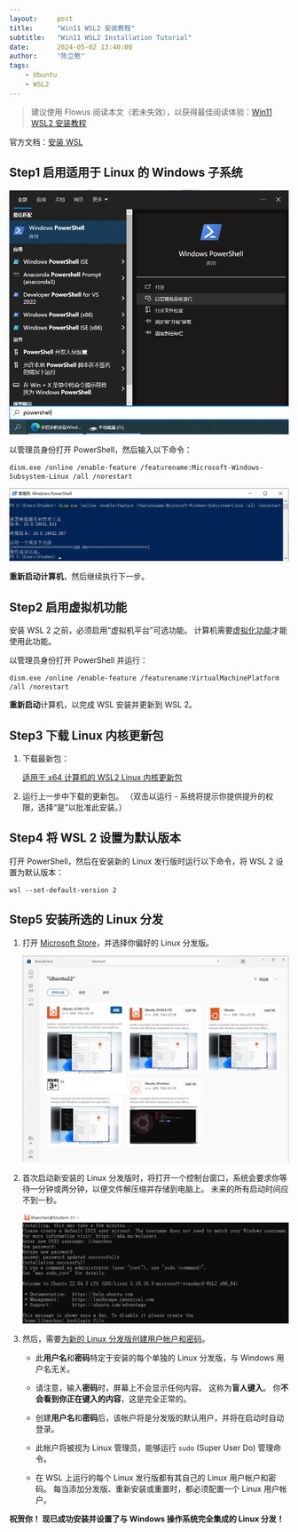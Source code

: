 ```yaml
---
layout:     post
title:      "Win11 WSL2 安装教程"
subtitle:   "Win11 WSL2 Installation Tutorial"
date:       2024-05-02 13:40:00
author:     "陈立憨"
tags:
    - Ubuntu
    - WSL2
---
```


> 建议使用 Flowus 阅读本文（若未失效），以获得最佳阅读体验：[Win11 WSL2 安装教程](https://flowus.cn/lihanchen/share/ecfd58ff-e166-4214-8ac5-bf06d069048d?code=4PP1RS)

官方文档：[安装 WSL](https://learn.microsoft.com/zh-cn/windows/wsl/install)

## Step1 启用适用于 Linux 的 Windows 子系统

![image1.png](/img/in-post/About_Ubuntu/Win11-WSL2-Installation-Tutorial/image1.png)

以管理员身份打开 PowerShell，然后输入以下命令：

```Shell
dism.exe /online /enable-feature /featurename:Microsoft-Windows-Subsystem-Linux /all /norestart
```

![image2.png](/img/in-post/About_Ubuntu/Win11-WSL2-Installation-Tutorial/image2.png)

**重新启动计算机**，然后继续执行下一步。

## Step2 启用虚拟机功能

安装 WSL 2 之前，必须启用“虚拟机平台”可选功能。 计算机需要[虚拟化功能](https://learn.microsoft.com/zh-cn/windows/wsl/troubleshooting#error-0x80370102-the-virtual-machine-could-not-be-started-because-a-required-feature-is-not-installed)才能使用此功能。

以管理员身份打开 PowerShell 并运行：

```Shell
dism.exe /online /enable-feature /featurename:VirtualMachinePlatform /all /norestart
```

**重新启动**计算机，以完成 WSL 安装并更新到 WSL 2。

## Step3 下载 Linux 内核更新包

1. 下载最新包：

    [适用于 x64 计算机的 WSL2 Linux 内核更新包](https://wslstorestorage.blob.core.windows.net/wslblob/wsl_update_x64.msi)

1. 运行上一步中下载的更新包。 （双击以运行 - 系统将提示你提供提升的权限，选择“是”以批准此安装。）

## Step4 将 WSL 2 设置为默认版本

打开 PowerShell，然后在安装新的 Linux 发行版时运行以下命令，将 WSL 2 设置为默认版本：

```Shell
wsl --set-default-version 2
```

## Step5 安装所选的 Linux 分发

1. 打开 [Microsoft Store](https://aka.ms/wslstore)，并选择你偏好的 Linux 分发版。

    ![image3.png](/img/in-post/About_Ubuntu/Win11-WSL2-Installation-Tutorial/image3.png)

1. 首次启动新安装的 Linux 分发版时，将打开一个控制台窗口，系统会要求你等待一分钟或两分钟，以便文件解压缩并存储到电脑上。 未来的所有启动时间应不到一秒。

    ![image4.png](/img/in-post/About_Ubuntu/Win11-WSL2-Installation-Tutorial/image4.png)

1. 然后，需要[为新的 Linux 分发版创建用户帐户和密码](https://learn.microsoft.com/zh-cn/windows/wsl/setup/environment#set-up-your-linux-username-and-password)。

    - 此**用户名**和**密码**特定于安装的每个单独的 Linux 分发版，与 Windows 用户名无关。

    - 请注意，输入**密码**时，屏幕上不会显示任何内容。 这称为**盲人键入**。 你**不会看到你正在键入的内容**，这是完全正常的。

    - 创建**用户名**和**密码**后，该帐户将是分发版的默认用户，并将在启动时自动登录。

    - 此帐户将被视为 Linux 管理员，能够运行 `sudo` (Super User Do) 管理命令。

    - 在 WSL 上运行的每个 Linux 发行版都有其自己的 Linux 用户帐户和密码。 每当添加分发版、重新安装或重置时，都必须配置一个 Linux 用户帐户。

**祝贺你！ 现已成功安装并设置了与 Windows 操作系统完全集成的 Linux 分发！**